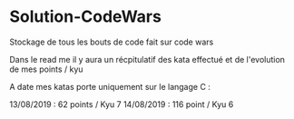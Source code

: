 # Solution-CodeWars
Stockage de tous les bouts de code fait sur code wars

Dans le read me il y aura un récpitulatif des kata effectué et de l'evolution de mes points / kyu

A date mes katas porte uniquement sur le langage C :

13/08/2019 : 62 points / Kyu 7
14/08/2019 : 116 point / Kyu 6

